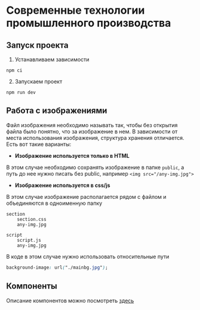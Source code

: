 # Современные технологии промышленного производства

## Запуск проекта

1. Устанавливаем зависимости

```
npm ci
```

2. Запускаем проект

```
npm run dev
```

## Работа с изображениями

Файл изображения необходимо называть так, чтобы без открытия файла было понятно, что за изображение в нем. В зависимости от места использования изображения, структура хранения отличается.
Есть вот такие варианты:

- **Изображение используется только в HTML**

В этом случае необходимо сохранять изображение в папке `public`, а путь до нее нужно писать без public, например `<img src="/any-img.jpg">`

- **Изображение используется в css/js**

В этом случае изображение располагается рядом с файлом и объединяются в одноименную папку

```
section
    section.css
    any-img.jpg

script
    script.js
    any-img.jpg
```

В коде в этом случае нужно использовать относительные пути

```css
background-image: url("./mainbg.jpg");
```

## Компоненты

Описание компонентов можно посмотреть [здесь](./components/README.md)
